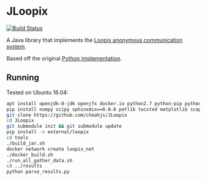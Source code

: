 # JLoopix
[![Build Status](https://travis-ci.org/cheahjs/JLoopix.svg?branch=master)](https://travis-ci.org/cheahjs/JLoopix)

A Java library that implements the [Loopix anonymous communication system](https://arxiv.org/abs/1703.00536).

Based off the original [Python implementation](https://github.com/UCL-InfoSec/loopix).

## Running

Tested on Ubuntu 16.04:

```bash
apt install openjdk-8-jdk openjfx docker.io python2.7 python-pip python-dev build-essential libssl-dev libffi-dev python-tk
pip install numpy scipy sphinxmix==0.0.6 petlib twisted matplotlib scapy multiprocessing dpkt
git clone https://github.com/cheahjs/JLoopix
cd JLoopix
git submodule init && git submodule update
pip install -e external/loopix
cd tools
./build_jar.sh
docker network create loopix_net
./docker_build.sh
./run_all_gather_data.sh
cd ../results
python parse_results.py
```

<!-- ## Building

1. Clone the repo and submodules `git clone --recursive https://github.com/cheahjs/JLoopix`
2. `./build_jar.sh` to build JLoopix's JAR file located under `jloopix/build/libs/jloopix-standalone.jar`
3. `./generate_keys.sh` to generate pub/priv keys and database.
4. `./docker_build.sh` to build the Docker image.

## Running

1. `./docker_run.sh` to run a network with 1 provider, 6 mix nodes (2 nodes in each layer of a 3-layered topology), 1 JLoopix client, and 1 Python Loopix client. -->
